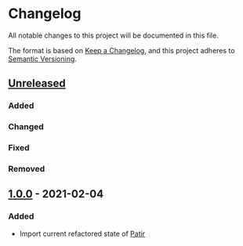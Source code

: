 # Changelog

All notable changes to this project will be documented in this file.

The format is based on [Keep a Changelog](https://keepachangelog.com/en/1.0.0/),
and this project adheres to [Semantic Versioning](https://semver.org/spec/v2.0.0.html).

## [Unreleased]

### Added

### Changed

### Fixed

### Removed

## [1.0.0] - 2021-02-04

### Added

- Import current refactored state of [Patir](https://github.com/markuspg/patir)

[Unreleased]: https://github.com/markuspg/batir/compare/1.0.0...HEAD
[1.0.0]: https://github.com/markuspg/batir/releases/tag/1.0.0
